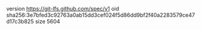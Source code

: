 version https://git-lfs.github.com/spec/v1
oid sha256:3e7bfed3c92763a0ab15dd3cef024f5d86dd9bf2f40a2283579ce47d17c3b825
size 5604

